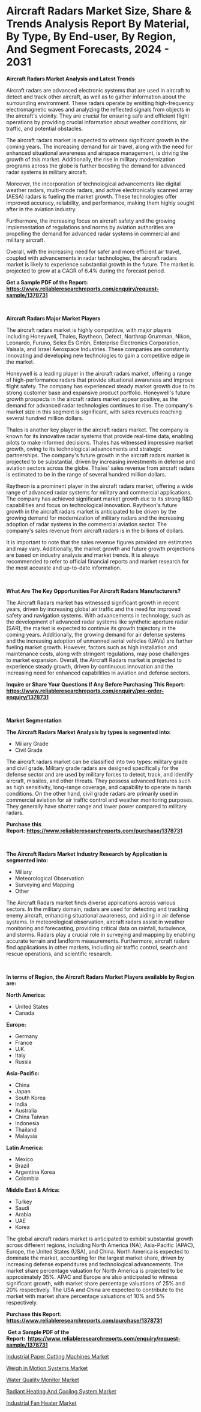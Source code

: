 <p><h1>Aircraft Radars Market Size, Share & Trends Analysis Report By Material, By Type, By End-user, By Region, And Segment Forecasts, 2024 - 2031</h1></p><p><strong>Aircraft Radars Market Analysis and Latest Trends</strong></p>
<p><p>Aircraft radars are advanced electronic systems that are used in aircraft to detect and track other aircraft, as well as to gather information about the surrounding environment. These radars operate by emitting high-frequency electromagnetic waves and analyzing the reflected signals from objects in the aircraft's vicinity. They are crucial for ensuring safe and efficient flight operations by providing crucial information about weather conditions, air traffic, and potential obstacles.</p><p>The aircraft radars market is expected to witness significant growth in the coming years. The increasing demand for air travel, along with the need for enhanced situational awareness and airspace management, is driving the growth of this market. Additionally, the rise in military modernization programs across the globe is further boosting the demand for advanced radar systems in military aircraft.</p><p>Moreover, the incorporation of technological advancements like digital weather radars, multi-mode radars, and active electronically scanned array (AESA) radars is fueling the market growth. These technologies offer improved accuracy, reliability, and performance, making them highly sought after in the aviation industry.</p><p>Furthermore, the increasing focus on aircraft safety and the growing implementation of regulations and norms by aviation authorities are propelling the demand for advanced radar systems in commercial and military aircraft.</p><p>Overall, with the increasing need for safer and more efficient air travel, coupled with advancements in radar technologies, the aircraft radars market is likely to experience substantial growth in the future. The market is projected to grow at a CAGR of 6.4% during the forecast period.</p></p>
<p><strong>Get a Sample PDF of the Report:&nbsp; <a href="https://www.reliableresearchreports.com/enquiry/request-sample/1378731">https://www.reliableresearchreports.com/enquiry/request-sample/1378731</a></strong></p>
<p>&nbsp;</p>
<p><strong>Aircraft Radars Major Market Players</strong></p>
<p><p>The aircraft radars market is highly competitive, with major players including Honeywell, Thales, Raytheon, Detect, Northrop Grumman, Nikon, Leonardo, Furuno, Selex Es Gmbh, Enterprise Electronics Corporation, Vaisala, and Israel Aerospace Industries. These companies are constantly innovating and developing new technologies to gain a competitive edge in the market.</p><p>Honeywell is a leading player in the aircraft radars market, offering a range of high-performance radars that provide situational awareness and improve flight safety. The company has experienced steady market growth due to its strong customer base and expansive product portfolio. Honeywell's future growth prospects in the aircraft radars market appear positive, as the demand for advanced radar technologies continues to rise. The company's market size in this segment is significant, with sales revenues reaching several hundred million dollars.</p><p>Thales is another key player in the aircraft radars market. The company is known for its innovative radar systems that provide real-time data, enabling pilots to make informed decisions. Thales has witnessed impressive market growth, owing to its technological advancements and strategic partnerships. The company's future growth in the aircraft radars market is projected to be substantial, driven by increasing investments in defense and aviation sectors across the globe. Thales' sales revenue from aircraft radars is estimated to be in the range of several hundred million dollars.</p><p>Raytheon is a prominent player in the aircraft radars market, offering a wide range of advanced radar systems for military and commercial applications. The company has achieved significant market growth due to its strong R&D capabilities and focus on technological innovation. Raytheon's future growth in the aircraft radars market is anticipated to be driven by the growing demand for modernization of military radars and the increasing adoption of radar systems in the commercial aviation sector. The company's sales revenue from aircraft radars is in the billions of dollars.</p><p>It is important to note that the sales revenue figures provided are estimates and may vary. Additionally, the market growth and future growth projections are based on industry analysis and market trends. It is always recommended to refer to official financial reports and market research for the most accurate and up-to-date information.</p></p>
<p>&nbsp;</p>
<p><strong>What Are The Key Opportunities For Aircraft Radars Manufacturers?</strong></p>
<p><p>The Aircraft Radars market has witnessed significant growth in recent years, driven by increasing global air traffic and the need for improved safety and navigation systems. With advancements in technology, such as the development of advanced radar systems like synthetic aperture radar (SAR), the market is expected to continue its growth trajectory in the coming years. Additionally, the growing demand for air defense systems and the increasing adoption of unmanned aerial vehicles (UAVs) are further fueling market growth. However, factors such as high installation and maintenance costs, along with stringent regulations, may pose challenges to market expansion. Overall, the Aircraft Radars market is projected to experience steady growth, driven by continuous innovation and the increasing need for enhanced capabilities in aviation and defense sectors.</p></p>
<p><strong>Inquire or Share Your Questions If Any Before Purchasing This Report: <a href="https://www.reliableresearchreports.com/enquiry/pre-order-enquiry/1378731">https://www.reliableresearchreports.com/enquiry/pre-order-enquiry/1378731</a></strong></p>
<p>&nbsp;</p>
<p><strong>Market Segmentation</strong></p>
<p><strong>The Aircraft Radars Market Analysis by types is segmented into:</strong></p>
<p><ul><li>Miliary Grade</li><li>Civil Grade</li></ul></p>
<p><p>The aircraft radars market can be classified into two types: military grade and civil grade. Military grade radars are designed specifically for the defense sector and are used by military forces to detect, track, and identify aircraft, missiles, and other threats. They possess advanced features such as high sensitivity, long-range coverage, and capability to operate in harsh conditions. On the other hand, civil grade radars are primarily used in commercial aviation for air traffic control and weather monitoring purposes. They generally have shorter range and lower power compared to military radars.</p></p>
<p><strong>Purchase this Report:&nbsp;<a href="https://www.reliableresearchreports.com/purchase/1378731">https://www.reliableresearchreports.com/purchase/1378731</a></strong></p>
<p>&nbsp;</p>
<p><strong>The Aircraft Radars Market Industry Research by Application is segmented into:</strong></p>
<p><ul><li>Miliary</li><li>Meteorological Observation</li><li>Surveying and Mapping</li><li>Other</li></ul></p>
<p><p>The Aircraft Radars market finds diverse applications across various sectors. In the military domain, radars are used for detecting and tracking enemy aircraft, enhancing situational awareness, and aiding in air defense systems. In meteorological observation, aircraft radars assist in weather monitoring and forecasting, providing critical data on rainfall, turbulence, and storms. Radars play a crucial role in surveying and mapping by enabling accurate terrain and landform measurements. Furthermore, aircraft radars find applications in other markets, including air traffic control, search and rescue operations, and scientific research.</p></p>
<p>&nbsp;</p>
<p><strong>In terms of Region, the Aircraft Radars Market Players available by Region are:</strong></p>
<p>
    <p> <strong> North America: </strong>
        <ul>
            <li>United States</li>
            <li>Canada</li>
        </ul>
        </p> 
    <p> <strong> Europe: </strong>
        <ul>
            <li>Germany</li>
            <li>France</li>
            <li>U.K.</li>
            <li>Italy</li>
            <li>Russia</li>
        </ul>
        </p> 
    <p> <strong> Asia-Pacific: </strong>
        <ul>
            <li>China</li>
            <li>Japan</li>
            <li>South Korea</li>
            <li>India</li>
            <li>Australia</li>
            <li>China Taiwan</li>
            <li>Indonesia</li>
            <li>Thailand</li>
            <li>Malaysia</li>
        </ul>
        </p> 
    <p> <strong> Latin America: </strong>
        <ul>
            <li>Mexico</li>
            <li>Brazil</li>
            <li>Argentina Korea</li>
            <li>Colombia</li>
        </ul>
        </p> 
    <p> <strong> Middle East & Africa: </strong>
        <ul>
            <li>Turkey</li>
            <li>Saudi</li>
            <li>Arabia</li>
            <li>UAE</li>
            <li>Korea</li>
        </ul>
    </p>
    </p>
<p><p>The global aircraft radars market is anticipated to exhibit substantial growth across different regions, including North America (NA), Asia-Pacific (APAC), Europe, the United States (USA), and China. North America is expected to dominate the market, accounting for the largest market share, driven by increasing defense expenditures and technological advancements. The market share percentage valuation for North America is projected to be approximately 35%. APAC and Europe are also anticipated to witness significant growth, with market share percentage valuations of 25% and 20% respectively. The USA and China are expected to contribute to the market with market share percentage valuations of 10% and 5% respectively.</p></p>
<p><strong>Purchase this Report: <a href="https://www.reliableresearchreports.com/purchase/1378731">https://www.reliableresearchreports.com/purchase/1378731</a></strong></p>
<p>&nbsp;<strong>Get a Sample PDF of the Report:&nbsp;&nbsp;<a href="https://www.reliableresearchreports.com/enquiry/request-sample/1378731">https://www.reliableresearchreports.com/enquiry/request-sample/1378731</a></strong></p>
<p><strong></strong></p>
<p><p><a href="https://github.com/markusgodoy/Market-Research-Report-List-1/blob/main/industrial-paper-cutting-machines-market.md">Industrial Paper Cutting Machines Market</a></p><p><a href="https://github.com/mauripalmi/Market-Research-Report-List-1/blob/main/weigh-in-motion-systems-market.md">Weigh in Motion Systems Market</a></p><p><a href="https://github.com/globismark/Market-Research-Report-List-1/blob/main/water-quality-monitor-market.md">Water Quality Monitor Market</a></p><p><a href="https://github.com/nathandecarvalho/Market-Research-Report-List-1/blob/main/radiant-heating-and-cooling-system-market.md">Radiant Heating And Cooling System Market</a></p><p><a href="https://github.com/lylyparadise/Market-Research-Report-List-1/blob/main/industrial-fan-heater-market.md">Industrial Fan Heater Market</a></p></p>